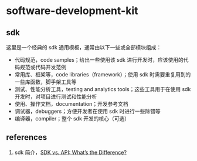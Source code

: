 # software-development-kit

## sdk

这里是一个经典的 sdk 通用模板，通常由以下一些或全部模块组成：

* 代码规范，code samples；给出一些使用该 sdk 进行开发时，应该使用的代码规范或代码开发范例
* 常用库、框架等，code libraries（framework）；使用 sdk 时需要重复用到的一些库函数，脚手架工具等
* 测试、性能分析工具，testing and analytics tools；这些工具用于在使用 sdk 开发时，对项目进行测试和性能分析
* 使用、操作文档，documentation；开发参考文档
* 调试器，debuggers；方便开发者在使用 sdk 时进行一些除错等
* 编译器，compiler；整个 sdk 开发的核心（可选）

## references

1. sdk 简介，[SDK vs. API: What’s the Difference?](https://www.ibm.com/cloud/blog/sdk-vs-api)